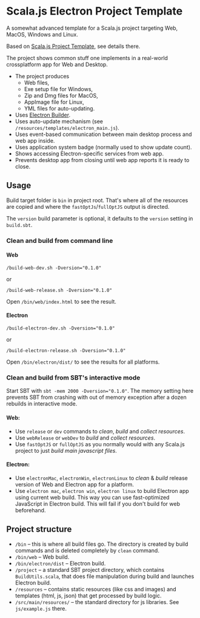 # Scala.js Electron Project Template

A somewhat advanced template for a Scala.js project targeting Web, MacOS, Windows and Linux. 

Based on [Scala.js Project Template](https://github.com/Aurora12/scalajs-project-template), see details there. 

The project shows common stuff one implements in a real-world crossplatform app for Web and Desktop.

* The project produces 
  * Web files, 
  * Exe setup file for Windows,
  * Zip and Dmg files for MacOS,
  * AppImage file for Linux,
  * YML files for auto-updating.
* Uses [Electron Builder](https://github.com/electron-userland/electron-builder).
* Uses auto-update mechanism (see `/resources/templates/electron_main.js`).
* Uses event-based communication between main desktop process and web app inside.
* Uses application system badge (normally used to show update count).
* Shows accessing Electron-specific services from web app.
* Prevents desktop app from closing until web app reports it is ready to close. 

## Usage

Build target folder is `bin` in project root. That's where all of the resources are copied and where the `fastOptJs`/`fullOptJS` output is directed.

The `version` build parameter is optional, it defaults to the `version` setting in `build.sbt`.

### Clean and build from command line

#### Web

`/build-web-dev.sh -Dversion="0.1.0"` 

or
 
`/build-web-release.sh -Dversion="0.1.0"`

Open `/bin/web/index.html` to see the result.

#### Electron

`/build-electron-dev.sh -Dversion="0.1.0"` 

or
 
`/build-electron-release.sh -Dversion="0.1.0"`

Open `/bin/electron/dist/` to see the results for all platforms.

### Clean and build from SBT's interactive mode

Start SBT with `sbt -mem 2000 -Dversion="0.1.0"`. The memory setting here prevents SBT from crashing with out of memory exception after a dozen rebuilds in interactive mode.

#### Web:
* Use `release` or `dev` commands to *clean*, *build* and *collect resources*. 
* Use `webRelease` or `webDev` to *build* and *collect resources*.
* Use `fastOptJS` or `fullOptJS` as you normally would with any Scala.js project to just *build main javascript files*.

#### Electron:
* Use `electronMac`, `electronWin`, `electronLinux` to *clean* & *build* release version of Web and Electron app for a platform.
* Use `electron mac`, `electron win`, `electron linux` to build Electron app using current web build. This way you can use fast-optimized JavaScript in Electron build. This will fail if you don't build for web beforehand.    

## Project structure

* `/bin` – this is where all build files go. The directory is created by build commands and is deleted completely by `clean` command.
* `/bin/web` – Web build.
* `/bin/electron/dist` – Electron build.
* `/project` – a standard SBT project directory, which contains `BuildUtils.scala`, that does file manipulation during build and launches Electron build.
* `/resources` – contains static resources (like css and images) and templates (html, js, json) that get processed by build logic.
* `/src/main/resources/` – the standard directory for js libraries. See `js/example.js` there.

